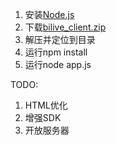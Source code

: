 1. 安装[Node.js](https://nodejs.org/)
2. 下载[bilive_client.zip](https://github.com/lzghzr/bilive_client/releases/)
3. 解压并定位到目录
4. 运行npm install
5. 运行node app.js

TODO:
1. HTML优化
2. 增强SDK
3. 开放服务器